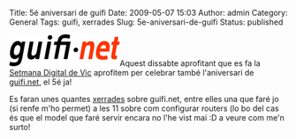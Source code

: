Title: 5é aniversari de guifi
Date: 2009-05-07 15:03
Author: admin
Category: General
Tags: guifi, xerrades
Slug: 5e-aniversari-de-guifi
Status: published

<img src="./wp-content/uploads/2007/10/logo-guifi.png" title="logo guifi" class="alignright size-full wp-image-220" width="200" height="58" alt="logo guifi" />Aquest dissabte aprofitant que es fa la [Setmana Digital de Vic](http://www.e-weekvic.cat/ "Pàgina web de la Setmana digital de Vic") aprofitem per celebrar també l'aniversari de [guifi.net](http://guifi.net "Pàgina web del projecte guifi.net"), el 5é ja!

Es faran unes quantes [xerrades](http://guifi.net/5aniversari "Pàgina web amb les xerrades que es faran pel 5é aniversari de guifi") sobre guifi.net, entre elles una que faré jo (si renfe m'ho permet) a les 11 sobre com configurar routers (lo bo del cas és que el model que faré servir encara no l'he vist mai :D a veure com me'n surto!
